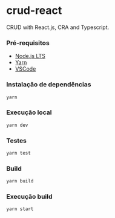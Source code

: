 # crud-react
CRUD with React.js, CRA and Typescript.

### Pré-requisitos
- [Node.js LTS](https://nodejs.org/en/download/)
- [Yarn](https://classic.yarnpkg.com/en/docs/install)
- [VSCode](https://code.visualstudio.com/download)

### Instalação de dependências
```sh
yarn
```

### Execução local
```sh
yarn dev
```

### Testes
```sh
yarn test
```

### Build
```sh
yarn build
```

### Execução build
```sh
yarn start
```
